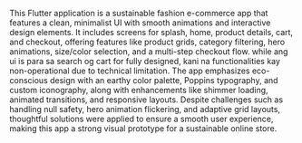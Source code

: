This Flutter application is a sustainable fashion e-commerce app that features a clean, minimalist UI with smooth animations and interactive design elements. It includes screens for splash, home, product details, cart, and checkout, offering features like product grids, category filtering, hero animations, size/color selection, and a multi-step checkout flow. while ang ui is para sa search og cart for fully designed, kani na functionalities kay non-operational due to technical limitation. The app emphasizes eco-conscious design with an earthy color palette, Poppins typography, and custom iconography, along with enhancements like shimmer loading, animated transitions, and responsive layouts. Despite challenges such as handling null safety, hero animation flickering, and adaptive grid layouts, thoughtful solutions were applied to ensure a smooth user experience, making this app a strong visual prototype for a sustainable online store.
